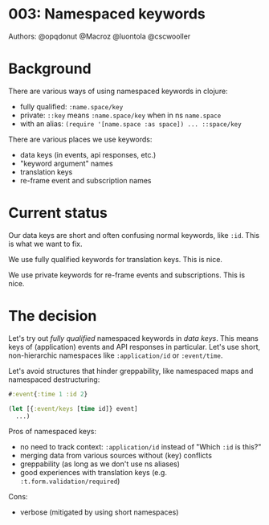 # 003: Namespaced keywords

Authors: @opqdonut @Macroz @luontola @cscwooller

# Background

There are various ways of using namespaced keywords in clojure:
- fully qualified: `:name.space/key`
- private: `::key` means `:name.space/key` when in ns `name.space`
- with an alias: `(require '[name.space :as space]) ... ::space/key`

There are various places we use keywords:
- data keys (in events, api responses, etc.)
- "keyword argument" names
- translation keys
- re-frame event and subscription names

# Current status

Our data keys are short and often confusing normal keywords, like
`:id`. This is what we want to fix.

We use fully qualified keywords for translation keys. This is nice.

We use private keywords for re-frame events and subscriptions. This is nice.

# The decision

Let's try out _fully qualified_ namespaced keywords in _data keys_.
This means keys of (application) events and API responses in
particular. Let's use short, non-hierarchic namespaces like
`:application/id` or `:event/time`.

Let's avoid structures that hinder greppability, like namespaced maps
and namespaced destructuring:
```clojure
#:event{:time 1 :id 2}

(let [{:event/keys [time id]} event]
  ...)
```

Pros of namespaced keys:

- no need to track context: `:application/id` instead of "Which `:id` is this?"
- merging data from various sources without (key) conflicts
- greppability (as long as we don't use ns aliases)
- good experiences with translation keys (e.g. `:t.form.validation/required`)

Cons:

- verbose (mitigated by using short namespaces)
